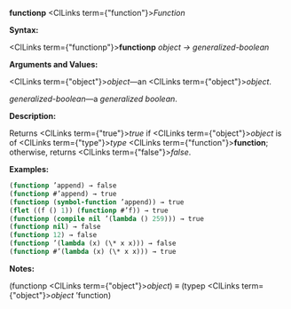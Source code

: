 **functionp** <ClLinks  term={"function"}><i>Function</i></ClLinks> 



**Syntax:** 



<ClLinks  term={"functionp"}><b>functionp</b></ClLinks> *object → generalized-boolean* 



**Arguments and Values:** 



<ClLinks  term={"object"}><i>object</i></ClLinks>—an <ClLinks  term={"object"}><i>object</i></ClLinks>. 



*generalized-boolean*—a *generalized boolean*. 



**Description:** 



Returns <ClLinks  term={"true"}><i>true</i></ClLinks> if <ClLinks  term={"object"}><i>object</i></ClLinks> is of <ClLinks  term={"type"}><i>type</i></ClLinks> <ClLinks  term={"function"}><b>function</b></ClLinks>; otherwise, returns <ClLinks  term={"false"}><i>false</i></ClLinks>. 



**Examples:**
```lisp
(functionp ’append) → false 
(functionp #’append) → true 
(functionp (symbol-function ’append)) → true 
(flet ((f () 1)) (functionp #’f)) → true 
(functionp (compile nil ’(lambda () 259))) → true 
(functionp nil) → false 
(functionp 12) → false 
(functionp ’(lambda (x) (\* x x))) → false 
(functionp #’(lambda (x) (\* x x))) → true 
```
**Notes:** 



(functionp <ClLinks  term={"object"}><i>object</i></ClLinks>) *≡* (typep <ClLinks  term={"object"}><i>object</i></ClLinks> ’function) 



